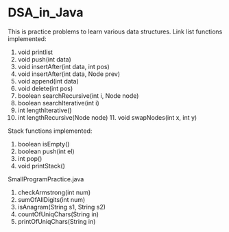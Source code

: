 # DSA_in_Java
This is practice problems to learn various data structures.
Link list functions implemented:
  1. void printlist
  2. void push(int data)
  3. void insertAfter(int data, int pos)
  4. void insertAfter(int data, Node prev)
  5. void append(int data)
  6. void delete(int pos)
  7. boolean searchRecursive(int i, Node node)
  8. boolean searchIterative(int i)
  9. int lengthIterative()
  10. int lengthRecursive(Node node)
	11. void swapNodes(int x, int y)
	
Stack functions implemented:
 1. boolean isEmpty()
 2. boolean push(int el)
 3. int pop()
 4. void printStack()

SmallProgramPractice.java
 1. checkArmstrong(int num)
 2. sumOfAllDigits(int num)
 3. isAnagram(String s1, String s2)
 4. countOfUniqChars(String in)
 5. printOfUniqChars(String in)
